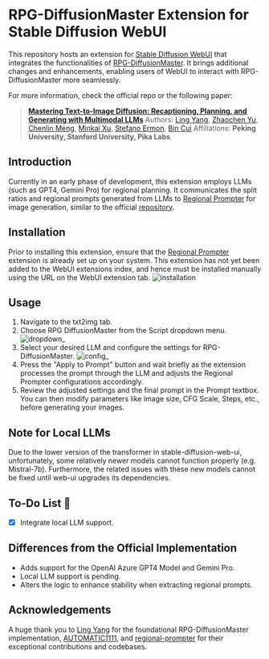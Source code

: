 # RPG-DiffusionMaster Extension for Stable Diffusion WebUI  
  
This repository hosts an extension for [Stable Diffusion WebUI](https://github.com/AUTOMATIC1111/stable-diffusion-webui) that integrates the functionalities of [RPG-DiffusionMaster](https://github.com/YangLing0818/RPG-DiffusionMaster). It brings additional changes and enhancements, enabling users of WebUI to interact with RPG-DiffusionMaster more seamlessly.
  
For more information, check the official repo or the following paper:  
> [**Mastering Text-to-Image Diffusion: Recaptioning, Planning, and Generating with Multimodal LLMs**](https://arxiv.org/abs/2401.11708)
> Authors: [Ling Yang](https://yangling0818.github.io/), [Zhaochen Yu](https://github.com/BitCodingWalkin), [Chenlin Meng](https://cs.stanford.edu/~chenlin/), [Minkai Xu](https://minkaixu.com/), [Stefano Ermon](https://cs.stanford.edu/~ermon/), [Bin Cui](https://cuibinpku.github.io/) 
> Affiliations: **Peking University, Stanford University, Pika Labs** 
  
## Introduction 
  
Currently in an early phase of development, this extension employs LLMs (such as GPT4, Gemini Pro) for regional planning. It communicates the split ratios and regional prompts generated from LLMs to [Regional Prompter](https://github.com/hako-mikan/sd-webui-regional-prompter) for image generation, similar to the official [repository](https://github.com/YangLing0818/RPG-DiffusionMaster). 
  
## Installation 
  
Prior to installing this extension, ensure that the [Regional Prompter](https://github.com/hako-mikan/sd-webui-regional-prompter) extension is already set up on your system. This extension has not yet been added to the WebUI extensions index, and hence must be installed manually using the URL on the WebUI extension tab. 
![installation](./__images__/installation.png)
  
## Usage 
  
1. Navigate to the txt2img tab. 
2. Choose RPG DiffusionMaster from the Script dropdown menu. 
![dropdown](./__images__/dropdown.png)_
3. Select your desired LLM and configure the settings for RPG-DiffusionMaster. 
![config](./__images__/config_exampe.png)_
4. Press the "Apply to Prompt" button and wait briefly as the extension processes the prompt through the LLM and adjusts the Regional Prompter configurations accordingly. 
5. Review the adjusted settings and the final prompt in the Prompt textbox. You can then modify parameters like image size, CFG Scale, Steps, etc., before generating your images. 

## Note for Local LLMs
Due to the lower version of the transformer in stable-diffusion-web-ui, unfortunately, some relatively newer models cannot function properly (e.g. Mistral-7b). Furthermore, the related issues with these new models cannot be fixed until web-ui upgrades its dependencies.
  
## To-Do List 💪 
  
- [X] Integrate local LLM support. 
  
## Differences from the Official Implementation 
  
- Adds support for the OpenAI Azure GPT4 Model and Gemini Pro. 
- Local LLM support is pending. 
- Alters the logic to enhance stability when extracting regional prompts. 
  
## Acknowledgements 
  
A huge thank you to [Ling Yang](https://github.com/YangLing0818/RPG-DiffusionMaster) for the foundational RPG-DiffusionMaster implementation, [AUTOMATIC1111](https://github.com/AUTOMATIC1111/stable-diffusion-webui), and [regional-prompter](https://github.com/hako-mikan/sd-webui-regional-prompter) for their exceptional contributions and codebases. 
